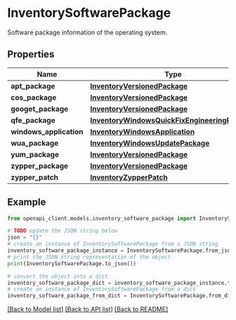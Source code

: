 # InventorySoftwarePackage

Software package information of the operating system.

## Properties

Name | Type | Description | Notes
------------ | ------------- | ------------- | -------------
**apt_package** | [**InventoryVersionedPackage**](InventoryVersionedPackage.md) |  | [optional] 
**cos_package** | [**InventoryVersionedPackage**](InventoryVersionedPackage.md) |  | [optional] 
**googet_package** | [**InventoryVersionedPackage**](InventoryVersionedPackage.md) |  | [optional] 
**qfe_package** | [**InventoryWindowsQuickFixEngineeringPackage**](InventoryWindowsQuickFixEngineeringPackage.md) |  | [optional] 
**windows_application** | [**InventoryWindowsApplication**](InventoryWindowsApplication.md) |  | [optional] 
**wua_package** | [**InventoryWindowsUpdatePackage**](InventoryWindowsUpdatePackage.md) |  | [optional] 
**yum_package** | [**InventoryVersionedPackage**](InventoryVersionedPackage.md) |  | [optional] 
**zypper_package** | [**InventoryVersionedPackage**](InventoryVersionedPackage.md) |  | [optional] 
**zypper_patch** | [**InventoryZypperPatch**](InventoryZypperPatch.md) |  | [optional] 

## Example

```python
from openapi_client.models.inventory_software_package import InventorySoftwarePackage

# TODO update the JSON string below
json = "{}"
# create an instance of InventorySoftwarePackage from a JSON string
inventory_software_package_instance = InventorySoftwarePackage.from_json(json)
# print the JSON string representation of the object
print(InventorySoftwarePackage.to_json())

# convert the object into a dict
inventory_software_package_dict = inventory_software_package_instance.to_dict()
# create an instance of InventorySoftwarePackage from a dict
inventory_software_package_from_dict = InventorySoftwarePackage.from_dict(inventory_software_package_dict)
```
[[Back to Model list]](../README.md#documentation-for-models) [[Back to API list]](../README.md#documentation-for-api-endpoints) [[Back to README]](../README.md)


